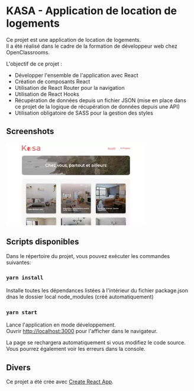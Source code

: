 # KASA - Application de location de logements

Ce projet est une application de location de logements.</br> 
Il a été réalisé dans le cadre de la formation de développeur web chez OpenClassrooms.

L'objectif de ce projet : 
- Développer l'ensemble de l'application avec React
- Création de composants React
- Utilisation de React Router pour la navigation
- Utilisation de React Hooks
- Récupération de données depuis un fichier JSON (mise en place dans ce projet de la logique de récupération de données depuis une API)
- Utilisation obligatoire de SASS pour la gestion des styles

## Screenshots

![Capture d'écran](public/Kasa-Cover.webp)


## Scripts disponibles

Dans le répertoire du projet, vous pouvez exécuter les commandes suivantes:

### `yarn install`

Installe toutes les dépendances listées à l'intérieur du fichier package.json dnas le dossier local node_modules (créé automatiquement)

### `yarn start`

Lance l'application en mode développement.\
Ouvrir [http://localhost:3000](http://localhost:3000) pour l'afficher dans le navigateur.

La page se rechargera automatiquement si vous modifiez le code source.\
Vous pourrez également voir les erreurs dans la console.


## Divers

Ce projet a été crée avec [Create React App](https://github.com/facebook/create-react-app).

